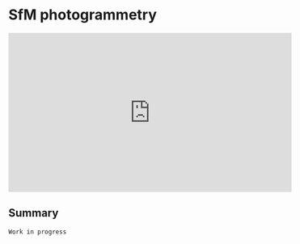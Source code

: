 # SfM photogrammetry

<div><iframe width="560" height="315" src="https://www.youtube.com/embed/i7ierVkXYa8" frameborder="0" allow="accelerometer; autoplay; clipboard-write; encrypted-media; gyroscope; picture-in-picture" allowfullscreen></iframe></div>

## Summary

```{note}
Work in progress
```
